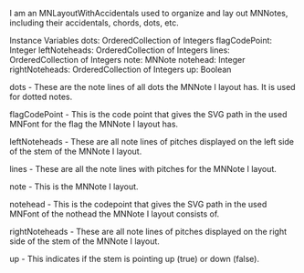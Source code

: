 I am an MNLayoutWithAccidentals used to organize and lay out MNNotes, including their accidentals, chords, dots, etc.

Instance Variables
	dots:					OrderedCollection of Integers
	flagCodePoint:			Integer
	leftNoteheads:			OrderedCollection of Integers
	lines:					OrderedCollection of Integers
	note:					MNNote
	notehead:				Integer
	rightNoteheads:		OrderedCollection of Integers
	up:						Boolean

dots
	- These are the note lines of all dots the MNNote I layout has. It is used for dotted notes.
	
flagCodePoint
	- This is the code point that gives the SVG path in the used MNFont for the flag the MNNote I layout has.

leftNoteheads
	- These are all note lines of pitches displayed on the left side of the stem of the MNNote I layout.

lines
	- These are all the note lines with pitches for the MNNote I layout.

note
	- This is the MNNote I layout.

notehead
	- This is the codepoint that gives the SVG path in the used MNFont of the nothead the MNNote I layout consists of.

rightNoteheads
	- These are all note lines of pitches displayed on the right side of the stem of the MNNote I layout.

up
	- This indicates if the stem is pointing up (true) or down (false).
